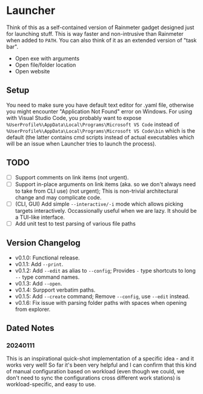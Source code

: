 # Launcher

Think of this as a self-contained version of Rainmeter gadget designed just for launching stuff.
This is way faster and non-intrusive than Rainmeter when added to `PATH`.
You can also think of it as an extended version of "task bar".

* Open exe with arguments
* Open file/folder location
* Open website

## Setup

You need to make sure you have default text editor for .yaml file, otherwise you might encounter "Application Not Found" error on Windows.
For using with Visual Studio Code, you probably want to expose `%UserProfile%\AppData\Local\Programs\Microsoft VS Code` instead of `%UserProfile%\AppData\Local\Programs\Microsoft VS Code\bin` which is the default (the latter contains cmd scripts instead of actual executables which will be an issue when Launcher tries to launch the process).

## TODO

- [ ] Support comments on link items (not urgent).
- [ ] Support in-place arguments on link items (aka. so we don't always need to take from CLI use) (not urgent); This is non-trivial architectural change and may complicate code.
- [ ] (CLI, GUI) Add simple `--interactive/-i` mode which allows picking targets interactively. Occassionally useful when we are lazy. It should be a TUI-like interface.
- [ ] Add unit test to test parsing of various file paths

## Version Changelog

* v0.1.0: Functional release.
* v0.1.1: Add `--print`.
* v0.1.2: Add `--edit` as alias to `--config`; Provides `-` type shortcuts to long `--` type command names.
* v0.1.3: Add `--open`.
* v0.1.4: Surpport verbatim paths.
* v0.1.5: Add `--create` command; Remove `--config`, use `--edit` instead.
* v0.1.6: Fix issue with parsing folder paths with spaces when opening from explorer.

## Dated Notes

### 20240111

This is an inspirational quick-shot implementation of a specific idea - and it works very well! So far it's been very helpful and I can confirm that this kind of manual configuration based on workload (even though we could, we don't need to sync the configurations cross different work stations) is workload-specific, and easy to use.
